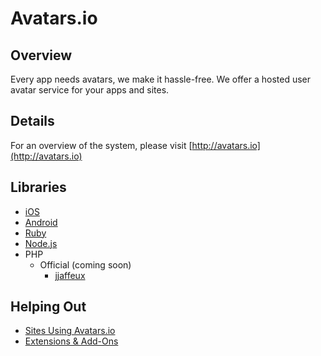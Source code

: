 # Avatars.io

## Overview
Every app needs avatars, we make it hassle-free.
We offer a hosted user avatar service for your apps and sites.

## Details
For an overview of the system, please visit [http://avatars.io](http://avatars.io)

## Libraries

* [iOS](http://github.com/chute/avatars-io-ios)
* [Android](http://github.com/chute/avatars-io-android)
* [Ruby](http://github.com/chute/avatars-io-ruby)
* [Node.js](http://github.com/chute/avatars-io-node)
* PHP
  * Official (coming soon)
	* [jjaffeux](http://github.com/jjaffeux/avatars-io-php)

## Helping Out

* [Sites Using Avatars.io](https://github.com/chute/avatars-io/wiki/Sites-Using-Avatars.io)
* [Extensions & Add-Ons](https://github.com/chute/avatars-io/wiki/Extensions-and-Add-Ons)
